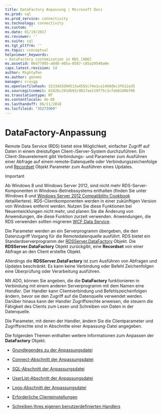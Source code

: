 ```yaml
---
title: DataFactory Anpassung | Microsoft Docs
ms.prod: sql
ms.prod_service: connectivity
ms.technology: connectivity
ms.custom: ''
ms.date: 01/19/2017
ms.reviewer: ''
ms.suite: sql
ms.tgt_pltfrm: ''
ms.topic: conceptual
helpviewer_keywords:
- DataFactory customization in RDS [ADO]
ms.assetid: 86d77985-a0d0-405a-8587-c85a20540a0e
caps.latest.revision: 14
author: MightyPen
ms.author: genemi
manager: craigg
ms.openlocfilehash: 3233dd3d94513a4555c74e1ca1460dbc3f612a35
ms.sourcegitcommit: 62826c291db93c9017ae219f75c3cfeb8140bf06
ms.translationtype: MT
ms.contentlocale: de-DE
ms.lasthandoff: 06/11/2018
ms.locfileid: "35273909"
---
```

# <a name="datafactory-customization"></a>DataFactory-Anpassung
Remote Data Service (RDS) bietet eine Möglichkeit, einfacher Zugriff auf Daten in einem dreistufigen Client-/Server-System durchzuführen. Ein Client-Steuerelement gibt Verbindungs- und Parameter zum Ausführen einer Abfrage auf einem remote-Datenquelle oder Verbindungszeichenfolge und [Recordset](../../../ado/reference/ado-api/recordset-object-ado.md) Objekt Parameter zum Ausführen eines Updates.  
  
> [!IMPORTANT]
>  Ab Windows 8 und Windows Server 2012, sind nicht mehr RDS-Server-Komponenten in Windows-Betriebssystems enthalten (finden Sie unter Windows 8 und [Windows Server 2012 Compatibility Cookbook](https://www.microsoft.com/en-us/download/details.aspx?id=27416) detailliertere). RDS-Clientkomponenten werden in einer zukünftigen Version von Windows entfernt werden. Nutzen Sie diese Funktionen bei Neuentwicklungen nicht mehr, und planen Sie die Änderung von Anwendungen, die diese Funktion zurzeit verwenden. Anwendungen, die RDS verwenden sollten migrieren [WCF Data Service](http://go.microsoft.com/fwlink/?LinkId=199565).  
  
 Die Parameter werden an ein Serverprogramm übergeben, die den Datenzugriff Vorgang für die Remotedatenquelle ausführt. RDS bietet ein Standardserverprogramm der [RDSServer.DataFactory](../../../ado/reference/rds-api/datafactory-object-rdsserver.md) Objekt. Die **RDSServer.DataFactory** Objekt zurückgibt, eine **Recordset** von einer Abfrage an den Client erstellte Objekt.  
  
 Allerdings die **RDSServer.DataFactory** ist zum Ausführen von Abfragen und Updates beschränkt. Es kann keine Verbindung oder Befehl Zeichenfolgen eine Überprüfung oder Verarbeitung ausführen.  
  
 Mit ADO, können Sie angeben, die die **DataFactory** funktionieren in Verbindung mit einem anderen Serverprogramm mit dem Namen eine *Handler*. Der Handler kann Clientverbindung und Befehlszeichenfolgen ändern, bevor sie den Zugriff auf die Datenquelle verwendet werden. Darüber hinaus kann der Handler Zugriffsrechte anweisen, die steuern die Fähigkeit des Clients zum Lesen und Schreiben von Daten in der Datenquelle.  
  
 Die Parameter, mit denen der Handler, ändern Sie die Clientparameter und Zugriffsrechte sind in Abschnitte einer Anpassung-Datei angegeben.  
  
 Die folgenden Themen enthalten weitere Informationen zum Anpassen der **DataFactory** Objekt.  
  
-   [Grundlegendes zu der Anpassungsdatei](../../../ado/guide/remote-data-service/understanding-the-customization-file.md)  
  
-   [Connect-Abschnitt der Anpassungsdatei](../../../ado/guide/remote-data-service/customization-file-connect-section.md)  
  
-   [SQL-Abschnitt der Anpassungsdatei](../../../ado/guide/remote-data-service/customization-file-sql-section.md)  
  
-   [UserList-Abschnitt der Anpassungsdatei](../../../ado/guide/remote-data-service/customization-file-userlist-section.md)  
  
-   [Logs-Abschnitt der Anpassungsdatei](../../../ado/guide/remote-data-service/customization-file-logs-section.md)  
  
-   [Erforderliche Clienteinstellungen](../../../ado/guide/remote-data-service/required-client-settings.md)  
  
-   [Schreiben Ihres eigenen benutzerdefinierten Handlers](../../../ado/guide/remote-data-service/writing-your-own-customized-handler.md)


